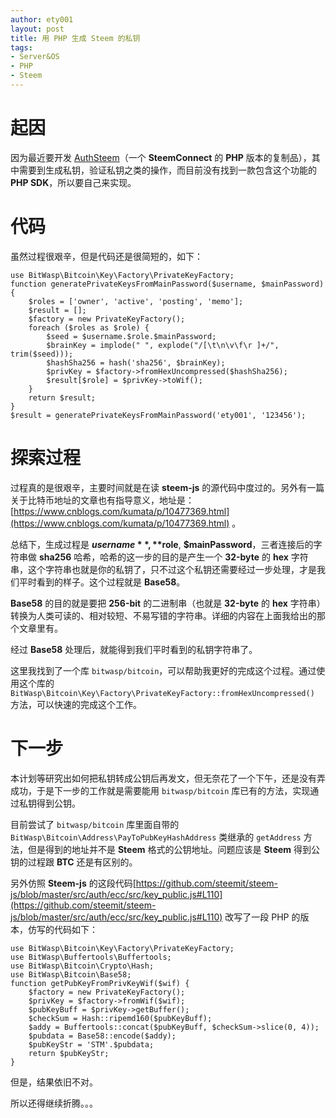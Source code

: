 ```yaml
---
author: ety001
layout: post
title: 用 PHP 生成 Steem 的私钥
tags:
- Server&OS
- PHP
- Steem
---
```

# 起因
因为最近要开发 [AuthSteem](https://github.com/ety001/authsteem)（一个 **SteemConnect** 的 **PHP** 版本的复制品），其中需要到生成私钥，验证私钥之类的操作，而目前没有找到一款包含这个功能的 **PHP SDK**，所以要自己来实现。

# 代码
虽然过程很艰辛，但是代码还是很简短的，如下：
```
use BitWasp\Bitcoin\Key\Factory\PrivateKeyFactory;
function generatePrivateKeysFromMainPassword($username, $mainPassword) {
	$roles = ['owner', 'active', 'posting', 'memo'];
	$result = [];
	$factory = new PrivateKeyFactory();
	foreach ($roles as $role) {
		$seed = $username.$role.$mainPassword;
		$brainKey = implode(" ", explode("/[\t\n\v\f\r ]+/", trim($seed)));
		$hashSha256 = hash('sha256', $brainKey);
		$privKey = $factory->fromHexUncompressed($hashSha256);
		$result[$role] = $privKey->toWif();
	}
	return $result;
}
$result = generatePrivateKeysFromMainPassword('ety001', '123456');
```

# 探索过程
过程真的是很艰辛，主要时间就是在读 **steem-js** 的源代码中度过的。另外有一篇关于比特币地址的文章也有指导意义，地址是：[https://www.cnblogs.com/kumata/p/10477369.html](https://www.cnblogs.com/kumata/p/10477369.html) 。

总结下，生成过程是 **$username**, **$role**, **$mainPassword**，三者连接后的字符串做 **sha256** 哈希，哈希的这一步的目的是产生一个 **32-byte** 的 **hex** 字符串，这个字符串也就是你的私钥了，只不过这个私钥还需要经过一步处理，才是我们平时看到的样子。这个过程就是 **Base58**。

**Base58** 的目的就是要把 **256-bit** 的二进制串（也就是 **32-byte** 的 **hex** 字符串）转换为人类可读的、相对较短、不易写错的字符串。详细的内容在上面我给出的那个文章里有。

经过 **Base58** 处理后，就能得到我们平时看到的私钥字符串了。

这里我找到了一个库 `bitwasp/bitcoin`，可以帮助我更好的完成这个过程。通过使用这个库的 `BitWasp\Bitcoin\Key\Factory\PrivateKeyFactory::fromHexUncompressed()` 方法，可以快速的完成这个工作。

# 下一步
本计划等研究出如何把私钥转成公钥后再发文，但无奈花了一个下午，还是没有弄成功，于是下一步的工作就是需要能用 `bitwasp/bitcoin` 库已有的方法，实现通过私钥得到公钥。

目前尝试了 `bitwasp/bitcoin` 库里面自带的 `BitWasp\Bitcoin\Address\PayToPubKeyHashAddress` 类继承的 `getAddress` 方法，但是得到的地址并不是 **Steem** 格式的公钥地址。问题应该是 **Steem** 得到公钥的过程跟 **BTC** 还是有区别的。

另外仿照 **Steem-js** 的这段代码[https://github.com/steemit/steem-js/blob/master/src/auth/ecc/src/key_public.js#L110](https://github.com/steemit/steem-js/blob/master/src/auth/ecc/src/key_public.js#L110) 改写了一段 PHP 的版本，仿写的代码如下：

```
use BitWasp\Bitcoin\Key\Factory\PrivateKeyFactory;
use BitWasp\Buffertools\Buffertools;
use BitWasp\Bitcoin\Crypto\Hash;
use BitWasp\Bitcoin\Base58;
function getPubKeyFromPrivKeyWif($wif) {
	$factory = new PrivateKeyFactory();
	$privKey = $factory->fromWif($wif);
	$pubKeyBuff = $privKey->getBuffer();
	$checkSum = Hash::ripemd160($pubKeyBuff);
	$addy = Buffertools::concat($pubKeyBuff, $checkSum->slice(0, 4));
	$pubdata = Base58::encode($addy);
	$pubKeyStr = 'STM'.$pubdata;
	return $pubKeyStr;
}
```

但是，结果依旧不对。

所以还得继续折腾。。。
